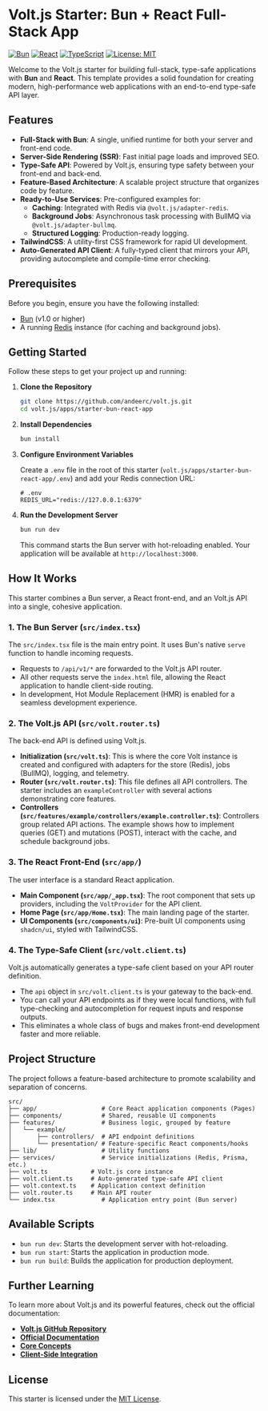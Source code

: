 # Volt.js Starter: Bun + React Full-Stack App

[![Bun](https://img.shields.io/badge/Bun-1.0%2B-blue.svg)](https://bun.sh/)
[![React](https://img.shields.io/badge/React-19-blue.svg)](https://react.dev/)
[![TypeScript](https://img.shields.io/badge/TypeScript-5.0%2B-blue.svg)](https://www.typescriptlang.org/)
[![License: MIT](https://img.shields.io/badge/License-MIT-yellow.svg)](https://opensource.org/licenses/MIT)

Welcome to the Volt.js starter for building full-stack, type-safe applications with **Bun** and **React**. This template provides a solid foundation for creating modern, high-performance web applications with an end-to-end type-safe API layer.

## Features

-   **Full-Stack with Bun**: A single, unified runtime for both your server and front-end code.
-   **Server-Side Rendering (SSR)**: Fast initial page loads and improved SEO.
-   **Type-Safe API**: Powered by Volt.js, ensuring type safety between your front-end and back-end.
-   **Feature-Based Architecture**: A scalable project structure that organizes code by feature.
-   **Ready-to-Use Services**: Pre-configured examples for:
    -   **Caching**: Integrated with Redis via `@volt.js/adapter-redis`.
    -   **Background Jobs**: Asynchronous task processing with BullMQ via `@volt.js/adapter-bullmq`.
    -   **Structured Logging**: Production-ready logging.
-   **TailwindCSS**: A utility-first CSS framework for rapid UI development.
-   **Auto-Generated API Client**: A fully-typed client that mirrors your API, providing autocomplete and compile-time error checking.

## Prerequisites

Before you begin, ensure you have the following installed:

-   [Bun](https://bun.sh/docs/installation) (v1.0 or higher)
-   A running [Redis](https://redis.io/docs/getting-started/) instance (for caching and background jobs).

## Getting Started

Follow these steps to get your project up and running:

1.  **Clone the Repository**
    ```bash
    git clone https://github.com/andeerc/volt.js.git
    cd volt.js/apps/starter-bun-react-app
    ```

2.  **Install Dependencies**
    ```bash
    bun install
    ```

3.  **Configure Environment Variables**

    Create a `.env` file in the root of this starter (`volt.js/apps/starter-bun-react-app/.env`) and add your Redis connection URL:

    ```env
    # .env
    REDIS_URL="redis://127.0.0.1:6379"
    ```

4.  **Run the Development Server**
    ```bash
    bun run dev
    ```
    This command starts the Bun server with hot-reloading enabled. Your application will be available at `http://localhost:3000`.

## How It Works

This starter combines a Bun server, a React front-end, and an Volt.js API into a single, cohesive application.

### 1. The Bun Server (`src/index.tsx`)

The `src/index.tsx` file is the main entry point. It uses Bun's native `serve` function to handle incoming requests.

-   Requests to `/api/v1/*` are forwarded to the Volt.js API router.
-   All other requests serve the `index.html` file, allowing the React application to handle client-side routing.
-   In development, Hot Module Replacement (HMR) is enabled for a seamless development experience.

### 2. The Volt.js API (`src/volt.router.ts`)

The back-end API is defined using Volt.js.

-   **Initialization (`src/volt.ts`)**: This is where the core Volt instance is created and configured with adapters for the store (Redis), jobs (BullMQ), logging, and telemetry.
-   **Router (`src/volt.router.ts`)**: This file defines all API controllers. The starter includes an `exampleController` with several actions demonstrating core features.
-   **Controllers (`src/features/example/controllers/example.controller.ts`)**: Controllers group related API actions. The example shows how to implement queries (GET) and mutations (POST), interact with the cache, and schedule background jobs.

### 3. The React Front-End (`src/app/`)

The user interface is a standard React application.

-   **Main Component (`src/app/_app.tsx`)**: The root component that sets up providers, including the `VoltProvider` for the API client.
-   **Home Page (`src/app/Home.tsx`)**: The main landing page of the starter.
-   **UI Components (`src/components/ui`)**: Pre-built UI components using `shadcn/ui`, styled with TailwindCSS.

### 4. The Type-Safe Client (`src/volt.client.ts`)

Volt.js automatically generates a type-safe client based on your API router definition.

-   The `api` object in `src/volt.client.ts` is your gateway to the back-end.
-   You can call your API endpoints as if they were local functions, with full type-checking and autocompletion for request inputs and response outputs.
-   This eliminates a whole class of bugs and makes front-end development faster and more reliable.

## Project Structure

The project follows a feature-based architecture to promote scalability and separation of concerns.

```
src/
├── app/                  # Core React application components (Pages)
├── components/           # Shared, reusable UI components
├── features/             # Business logic, grouped by feature
│   └── example/
│       ├── controllers/  # API endpoint definitions
│       └── presentation/ # Feature-specific React components/hooks
├── lib/                  # Utility functions
├── services/             # Service initializations (Redis, Prisma, etc.)
├── volt.ts            # Volt.js core instance
├── volt.client.ts     # Auto-generated type-safe API client
├── volt.context.ts    # Application context definition
├── volt.router.ts     # Main API router
└── index.tsx             # Application entry point (Bun server)
```

## Available Scripts

-   `bun run dev`: Starts the development server with hot-reloading.
-   `bun run start`: Starts the application in production mode.
-   `bun run build`: Builds the application for production deployment.

## Further Learning

To learn more about Volt.js and its powerful features, check out the official documentation:

-   **[Volt.js GitHub Repository](https://github.com/andeerc/volt.js)**
-   **[Official Documentation](https://voltjs.com/docs)**
-   **[Core Concepts](https://voltjs.com/docs/core-concepts)**
-   **[Client-Side Integration](https://voltjs.com/docs/client-side)**

## License

This starter is licensed under the [MIT License](LICENSE).